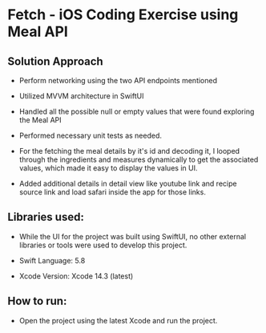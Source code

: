 # Fetch - iOS Coding Exercise using Meal API

## Solution Approach

- Perform networking using the two API endpoints mentioned
  
- Utilized MVVM architecture in SwiftUI
  
- Handled all the possible null or empty values that were found exploring the Meal API
  
- Performed necessary unit tests as needed.
  
- For the fetching the meal details by it's id and decoding it, I looped through the ingredients and measures dynamically to get the associated values, which made it easy to display the values in UI.
  
- Added additional details in detail view like youtube link and recipe source link and load safari inside the app for those links.
  

## Libraries used:

- While the UI for the project was built using SwiftUI, no other external libraries or tools were used to develop this project.
  
- Swift Language: 5.8
  
- Xcode Version: Xcode 14.3 (latest)
  

## How to run:

- Open the project using the latest Xcode and run the project.
